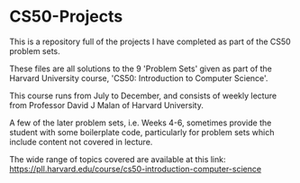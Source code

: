 # CS50-Projects
This is a repository full of the projects I have completed as part of the CS50 problem sets.

These files are all solutions to the 9 'Problem Sets' given as part of the Harvard University course, 'CS50: Introduction to Computer Science'.

This course runs from July to December, and consists of weekly lecture from Professor David J Malan of Harvard University. 

A few of the later problem sets, i.e. Weeks 4-6, sometimes provide the student with some boilerplate code, particularly for problem sets which include content not covered in lecture.

The wide range of topics covered are available at this link: https://pll.harvard.edu/course/cs50-introduction-computer-science
